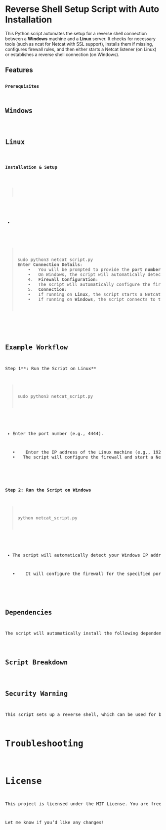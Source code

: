<h1>Reverse Shell Setup Script with Auto Installation</h1>
<p>This Python script automates the setup for a reverse shell connection between a <strong>Windows</strong> machine and a <strong>Linux</strong> server. It checks for necessary tools (such as ncat for Netcat with SSL support), installs them if missing, configures firewall rules, and then either starts a Netcat listener (on Linux) or establishes a reverse shell connection (on Windows).</p>
<h2><strong>Features</strong></h2>
<pre class='codeblock'•	**Automatic Installation**: The script checks if ncat is installed and attempts to install it if it’s missing.
•	On **Linux**, it uses the appropriate package manager (apt for Ubuntu/Debian or yum for CentOS/RHEL).
•	On **Windows**, it downloads and installs Nmap (which includes ncat) using PowerShell.
•	**Firewall Configuration**: It automatically opens the specified port on both Linux and Windows firewalls.
•	On **Linux**, it uses iptables.
•	On **Windows**, it uses a PowerShell command to configure the firewall.
•	**Platform-Agnostic**: The script works on both **Windows** and **Linux**, and adjusts its behavior based on the platform it’s running on.
•	**Reverse Shell Setup**:
•	**Linux**: Starts a Netcat listener that awaits a connection from a Windows machine.
•	**Windows**: Establishes a reverse shell to the Linux listener using ncat.
</pre>
<p><strong>Prerequisites</strong></p>
<h2><strong>Windows</strong></h2>
<pre class='codeblock'•	**Python**: Install Python from [python.org](https://www.python.org/downloads/). Make sure to check the box “Add Python to PATH” during installation.
•	**Administrator Privileges**: You need admin rights to install software and configure the firewall.
</pre>
<h2>Linux</h2>
<pre class='codeblock'•	**Python**: Most Linux distributions come with Python pre-installed. If not, install it using your package manager (apt for Debian-based or yum for Red Hat-based).
•	**Root Privileges**: You need root access to install software and configure the firewall.
</pre>
<p><strong>Installation &amp; Setup</strong></p>
<pre class='codeblock'1.	**Clone the Repository or Download the Script**:
•	Clone this repository or download the Python script netcat_script.py.
2.	**Run the Script**:
•	**On Windows**: Open Command Prompt as Administrator and navigate to the script location. Run the following command:
</pre>
<blockquote>
<pre class='codeblock'        python netcat_script.py
</pre>
</blockquote>
<ul>
<li><pre class='codeblock'**On Linux**: Open the terminal and navigate to the script location. Run:
</pre>
</li>
</ul>
<blockquote>
<p>sudo python3 netcat_script.py
<strong>Enter Connection Details</strong>:
    •	You will be prompted to provide the <strong>port number</strong> to use for the connection and the <strong>IP address of the Linux machine</strong>.
    •	On Windows, the script will automatically detect your local IP address and configure the firewall for the specified port.
    4.	<strong>Firewall Configuration</strong>:
    •	The script will automatically configure the firewall to allow traffic on the specified port. Ensure that you run the script with appropriate privileges (Administrator on Windows, root on Linux).
    5.	<strong>Connection</strong>:
    •	If running on <strong>Linux</strong>, the script starts a Netcat listener, waiting for a reverse shell connection from the Windows machine.
    •	If running on <strong>Windows</strong>, the script connects to the specified Linux IP address and starts a reverse shell using cmd.exe.</p>
</blockquote>
<h2></h2>
<h2>Example Workflow</h2>
<p>Step 1**: Run the Script on Linux**</p>
<blockquote>
<p>sudo python3 netcat_script.py</p>
</blockquote>
<ul>
<li><p>Enter the port number (e.g., 4444).</p>
<p>•	Enter the IP address of the Linux machine (e.g., 192.168.1.10).
•	The script will configure the firewall and start a Netcat listener.</p>
</li>
</ul>
<p><strong>Step 2: Run the Script on Windows</strong></p>
<blockquote>
<p>python netcat_script.py</p>
</blockquote>
<ul>
<li><p>The script will automatically detect your Windows IP address.</p>
<p>•	It will configure the firewall for the specified port and connect to the Linux listener using a reverse shell.</p>
</li>
</ul>
<h2>Dependencies</h2>
<p>The script will automatically install the following dependencies if they are not already present:</p>
<pre class='codeblock'•	**Linux:**
•	ncat (Netcat with SSL support) via the system’s package manager.
•	iptables (for configuring firewall rules).
•	**Windows:**
•	**Ncat** (included in Nmap).
•	**PowerShell** (for downloading and configuring the firewall).
</pre>
<h2><strong>Script Breakdown</strong></h2>
<pre class='codeblock'•	**check_nc_installed()**: Verifies whether ncat is installed on the system.
•	**install_ncat()**: Installs ncat (using apt/yum on Linux, or downloading Nmap on Windows).
•	**check_firewall()**: Configures the firewall to allow traffic on the specified port (using iptables on Linux or PowerShell on Windows).
•	**get_windows_ip()**: Automatically detects the Windows machine’s IP address.
•	**start_netcat_listener()**: Starts a Netcat listener on Linux.
•	**connect_netcat_reverse_shell()**: Establishes a reverse shell from Windows to the Linux listener.
</pre>
<h2><strong>Security Warning</strong></h2>
<p>This script sets up a reverse shell, which can be used for both legitimate and malicious purposes. Be cautious about where and how you use this script. Only use it in a controlled environment for educational purposes, penetration testing, or system administration where you have permission.</p>
<h1><strong>Troubleshooting</strong></h1>
<pre class='codeblock'•	**Permission Denied**: Ensure you’re running the script with **admin/root privileges**.
•	**Firewall Issues**: Make sure the firewall allows the specified port. If the script fails to configure the firewall, manually open the port using firewall management tools.
•	**Missing Dependencies**: If the script fails to install ncat, try manually installing it:
•	On **Linux**: Install via package manager (apt or yum).
•	On **Windows**: Download Nmap from [Nmap’s official site](https://nmap.org/download.html).
</pre>
<h1><strong>License</strong></h1>
<p>This project is licensed under the MIT License. You are free to use, modify, and distribute this script as you see fit.</p>
<p>Let me know if you’d like any changes!</p>
